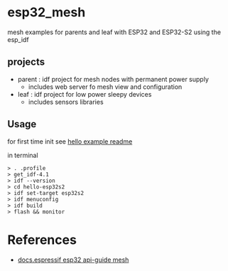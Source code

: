 # esp32_mesh
mesh examples for parents and leaf with ESP32 and ESP32-S2 using the esp_idf

## projects
* parent : idf project for mesh nodes with permanent power supply
    * includes web server fo mesh view and configuration
* leaf : idf project for low power sleepy devices
    * includes sensors libraries

## Usage
for first time init see [hello example readme](https://github.com/ESP32Home/hello-esp32s2/blob/master/README.md#first-time)

in terminal
```console
> . .profile
> get_idf-4.1
> idf --version
> cd hello-esp32s2
> idf set-target esp32s2
> idf menuconfig
> idf build
> flash && monitor
```

# References
* [docs.espressif esp32 api-guide mesh](https://docs.espressif.com/projects/esp-idf/en/latest/esp32/api-guides/mesh.html)

